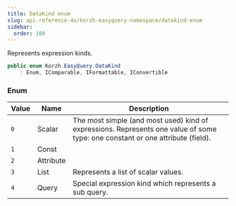 ```yaml
---
title: DataKind enum
slug: api-reference-4x/korzh-easyquery-namespace/datakind-enum
sidebar:
  order: 100
---
```


Represents expression kinds.
```csharp
public enum Korzh.EasyQuery.DataKind
    : Enum, IComparable, IFormattable, IConvertible

```

### Enum

| Value | Name | Description | 
| --- | --- | --- | 
| `0` | Scalar | The most simple (and most used) kind of expressions.  Represents one value of some type: one constant or one attribute (field). | 
| `1` | Const |  | 
| `2` | Attribute |  | 
| `3` | List | Represents a list of scalar values. | 
| `4` | Query | Special expression kind which represents a sub query. |
